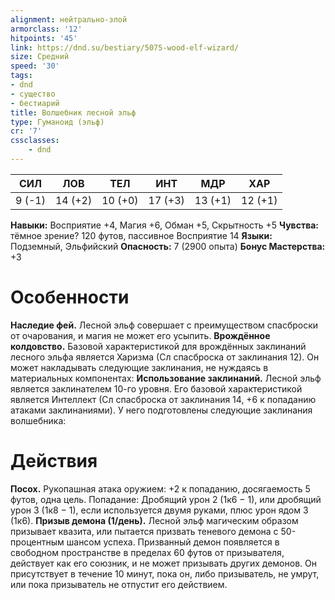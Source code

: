 ```yaml
---
alignment: нейтрально-злой
armorclass: '12'
hitpoints: '45'
link: https://dnd.su/bestiary/5075-wood-elf-wizard/
size: Средний
speed: '30'
tags:
- dnd
- существо
- бестиарий
title: Волшебник лесной эльф
type: Гуманоид (эльф)
cr: '7'
cssclasses:
    - dnd
---
```



| СИЛ | ЛОВ | ТЕЛ | ИНТ | МДР | ХАР |
|---|---|---|---|---|---|
| 9 (-1) | 14 (+2) | 10 (+0) | 17 (+3) | 13 (+1) | 12 (+1) |
**Навыки:** Восприятие +4, Магия +6, Обман +5, Скрытность +5
**Чувства:** тёмное зрение? 120 футов, пассивное Восприятие 14
**Языки:** Подземный, Эльфийский
**Опасность:** 7 (2900 опыта)
**Бонус Мастерства:** +3


# Особенности
**Наследие фей.** Лесной эльф совершает с преимуществом спасброски от очарования, и магия не может его усыпить.
**Врождённое колдовство.** Базовой характеристикой для врождённых заклинаний лесного эльфа является Харизма (Сл спасброска от заклинания 12). Он может накладывать следующие заклинания, не нуждаясь в материальных компонентах:
**Использование заклинаний.** Лесной эльф является заклинателем 10-го уровня. Его базовой характеристикой является Интеллект (Сл спасброска от заклинания 14, +6 к попаданию атаками заклинаниями). У него подготовлены следующие заклинания волшебника:


# Действия
**Посох.** Рукопашная атака оружием: +2 к попаданию, досягаемость 5 футов, одна цель. Попадание: Дробящий урон 2 (1к6 − 1), или дробящий урон 3 (1к8 − 1), если используется двумя руками, плюс урон ядом 3 (1к6).
**Призыв демона (1/день).** Лесной эльф магическим образом призывает квазита, или пытается призвать теневого демона с 50-процентным шансом успеха. Призванный демон появляется в свободном пространстве в пределах 60 футов от призывателя, действует как его союзник, и не может призывать других демонов. Он присутствует в течение 10 минут, пока он, либо призыватель, не умрут, или пока призыватель не отпустит его действием.